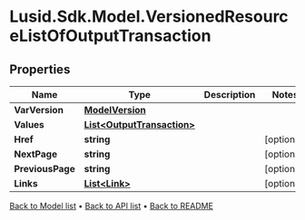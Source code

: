 # Lusid.Sdk.Model.VersionedResourceListOfOutputTransaction

## Properties

Name | Type | Description | Notes
------------ | ------------- | ------------- | -------------
**VarVersion** | [**ModelVersion**](ModelVersion.md) |  | 
**Values** | [**List&lt;OutputTransaction&gt;**](OutputTransaction.md) |  | 
**Href** | **string** |  | [optional] 
**NextPage** | **string** |  | [optional] 
**PreviousPage** | **string** |  | [optional] 
**Links** | [**List&lt;Link&gt;**](Link.md) |  | [optional] 

[Back to Model list](../README.md#documentation-for-models) &#8226; [Back to API list](../README.md#documentation-for-api-endpoints) &#8226; [Back to README](../README.md)

